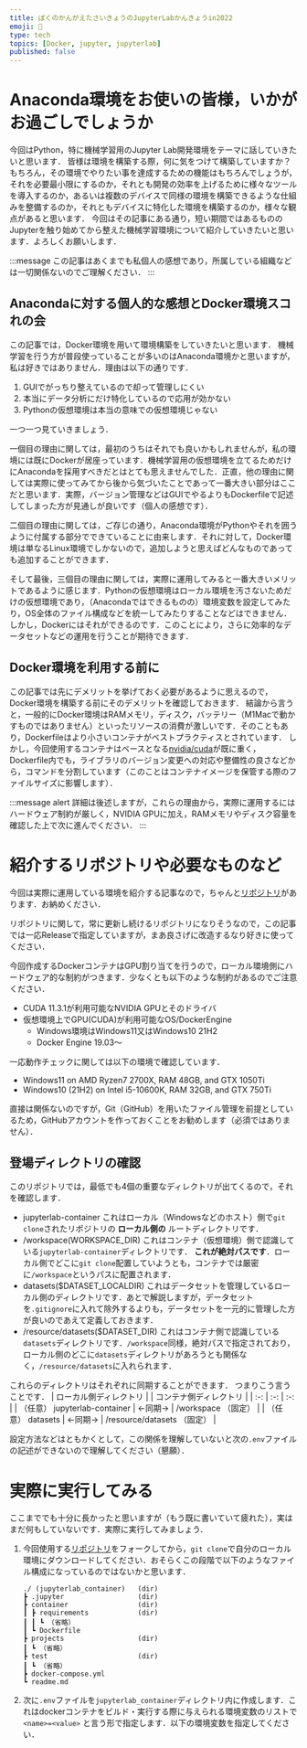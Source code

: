 ```yaml
---
title: ぼくのかんがえたさいきょうのJupyterLabかんきょうin2022
emoji: 🔰
type: tech
topics: [Docker, jupyter, jupyterlab]
published: false
---
```


# Anaconda環境をお使いの皆様，いかがお過ごしでしょうか
今回はPython，特に機械学習用のJupyter Lab開発環境をテーマに話していきたいと思います．
皆様は環境を構築する際，何に気をつけて構築していますか？もちろん，その環境でやりたい事を達成するための機能はもちろんでしょうが，それを必要最小限にするのか，それとも開発の効率を上げるために様々なツールを導入するのか，あるいは複数のデバイスで同様の環境を構築できるような仕組みを整備するのか，それともデバイスに特化した環境を構築するのか，様々な観点があると思います．
今回はその記事にある通り，短い期間ではあるもののJupyterを触り始めてから整えた機械学習環境について紹介していきたいと思います．よろしくお願いします．

:::message
この記事はあくまでも私個人の感想であり，所属している組織などは一切関係ないのでご理解ください．
:::

## Anacondaに対する個人的な感想とDocker環境スコれの会
この記事では，Docker環境を用いて環境構築をしていきたいと思います．
機械学習を行う方が普段使っていることが多いのはAnaconda環境かと思いますが，私は好きではありません．理由は以下の通りです．
1. GUIでがっちり整えているので却って管理しにくい
2. 本当にデータ分析にだけ特化しているので応用が効かない
3. Pythonの仮想環境は本当の意味での仮想環境じゃない

一つ一つ見ていきましょう．

一個目の理由に関しては，最初のうちはそれでも良いかもしれませんが，私の環境には既にDockerが居座っています．機械学習用の仮想環境を立てるためだけにAnacondaを採用すべきだとはとても思えませんでした．正直，他の理由に関しては実際に使ってみてから後から気づいたことであって一番大きい部分はここだと思います．実際，バージョン管理などはGUIでやるよりもDockerfileで記述してしまった方が見通しが良いです（個人の感想です）．

二個目の理由に関しては，ご存じの通り，Anaconda環境がPythonやそれを囲うように付属する部分でできていることに由来します．それに対して，Docker環境は単なるLinux環境でしかないので，追加しようと思えばどんなものであっても追加することができます．

そして最後，三個目の理由に関しては，実際に運用してみると一番大きいメリットであるように感じます．Pythonの仮想環境はローカル環境を汚さないためだけの仮想環境であり，（Anacondaではできるものの）環境変数を設定してみたり，OS全体のファイル構成などを統一してみたりすることなどはできません．しかし，Dockerにはそれができるのです．このことにより，さらに効率的なデータセットなどの運用を行うことが期待できます．

## Docker環境を利用する前に
この記事では先にデメリットを挙げておく必要があるように思えるので，Docker環境を構築する前にそのデメリットを確認しておきます．
結論から言うと，一般的にDocker環境はRAMメモリ，ディスク，バッテリー（M1Macで動かすものではありません）といったリソースの消費が激しいです．そのこともあり，Dockerfileはより小さいコンテナがベストプラクティスとされています．
しかし，今回使用するコンテナはベースとなる[nvidia/cuda](https://registry.hub.docker.com/r/nvidia/cuda)が既に重く，Dockerfile内でも，ライブラリのバージョン変更への対応や整備性の良さなどから，コマンドを分割しています（このことはコンテナイメージを保管する際のファイルサイズに影響します）．

:::message alert
詳細は後述しますが，これらの理由から，実際に運用するにはハードウェア制約が厳しく，NVIDIA GPUに加え，RAMメモリやディスク容量を確認した上で次に進んでください．
:::

# 紹介するリポジトリや必要なものなど
今回は実際に運用している環境を紹介する記事なので，ちゃんと[リポジトリ][container_repository]があります．お納めください．

リポジトリに関して，常に更新し続けるリポジトリになりそうなので，この記事では一応Releaseで指定していますが，まあ良さげに改造するなり好きに使ってください．

今回作成するDockerコンテナはGPU割り当てを行うので，ローカル環境側にハードウェア的な制約がつきます．少なくとも以下のような制約があるのでご注意ください．

- CUDA 11.3.1が利用可能なNVIDIA GPUとそのドライバ
- 仮想環境上でGPU(CUDA)が利用可能なOS/DockerEngine
    - Windows環境はWindows11又はWindows10 21H2
    - Docker Engine 19.03〜

一応動作チェックに関しては以下の環境で確認しています．
- Windows11 on AMD Ryzen7 2700X, RAM 48GB, and GTX 1050Ti
- Windows10 (21H2) on Intel i5-10600K, RAM 32GB, and GTX 750Ti

直接は関係ないのですが，Git（GitHub）を用いたファイル管理を前提としているため，GitHubアカウントを作っておくことをお勧めします（必須ではありません）．

## 登場ディレクトリの確認
このリポジトリでは，最低でも4個の重要なディレクトリが出てくるので，それを確認します．
- jupyterlab-container
    これはローカル（Windowsなどのホスト）側で`git clone`されたリポジトリの **ローカル側の** ルートディレクトリです．
- /workspace(WORKSPACE_DIR)
    これはコンテナ（仮想環境）側で認識している`jupyterlab-container`ディレクトリです． **これが絶対パスです**．ローカル側でどこに`git clone`配置していようとも，コンテナでは厳密に`/workspace`というパスに配置されます．
- datasets($DATASET_LOCALDIR)
    これはデータセットを管理しているローカル側のディレクトリです．あとで解説しますが，データセットを`.gitignore`に入れて除外するよりも，データセットを一元的に管理した方が良いのであえて定義しておきます．
- /resource/datasets($DATASET_DIR)
    これはコンテナ側で認識している`datasets`ディレクトリです．`/workspace`同様，絶対パスで指定されており，ローカル側のどこに`datasets`ディレクトリがあろうとも関係なく，`/resource/datasets`に入れられます．

これらのディレクトリはそれぞれに同期することができます．
つまりこう言うことです．
| ローカル側ディレクトリ | | コンテナ側ディレクトリ |
| :-: | :-: | :-: |
| （任意） jupyterlab-container | ←同期→ | /workspace （固定） |
| （任意） datasets | ←同期→ | /resource/datasets （固定） |

設定方法などはともかくとして，この関係を理解していないと次の`.env`ファイルの記述ができないので理解してください（懇願）．

# 実際に実行してみる
ここまででも十分に長かったと思いますが（もう既に書いていて疲れた），実はまだ何もしていないです．実際に実行してみましょう．

1. 今回使用する[リポジトリ][container_repository]をフォークしてから，`git clone`で自分のローカル環境にダウンロードしてください．おそらくこの段階で以下のようなファイル構成になっているのではないかと思います．
    ```
    ./ (jupyterlab_container)   (dir)
    ┣ .jupyter                  (dir)
    ┣ container                 (dir)
    ┃ ┣ requirements            (dir)
    ┃ ┃ ┗ （省略）
    ┃ ┗ Dockerfile
    ┣ projects                  (dir)
    ┃ ┗ （省略）
    ┣ test                      (dir)
    ┃ ┗ （省略）
    ┣ docker-compose.yml
    ┗ readme.md
    ```
2. 次に`.env`ファイルを`jupyterlab_container`ディレクトリ内に作成します．これはdockerコンテナをビルド・実行する際に与えられる環境変数のリストで`<name>=<value>` と言う形で指定します．以下の環境変数を指定してください．


[container_repository]:https://github.com/StreamWest-1629/jupyterlab-container